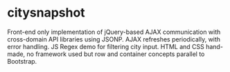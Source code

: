 citysnapshot
============

Front-end only implementation of jQuery-based AJAX communication with cross-domain API libraries using JSONP.  AJAX refreshes periodically, with error handling.  JS Regex demo for filtering city input.  HTML and CSS hand-made, no framework used but row and container concepts parallel to Bootstrap.
